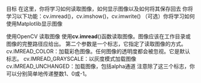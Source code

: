 目标
  在这里，你将学习如何读取图像，如何显示图像以及如何将其保存回去
  你将学习以下功能：cv.imread()，cv.imshow()，cv.imwrite()
  （可选）你将学习如何使用Matplotlib显示图像

使用OpenCV
读取图像
使用**cv.imread**()函数读取图像。图像应该在工作目录或图像的完整路径应给出。
第二个参数是一个标志，它指定了读取图像的方式。
  cv.IMREAD_COLOR：加载彩色图像。任何图像的透明度都会被忽视。它是默认标志。
  cv.IMREAD_GRAYSCALE：以灰度模式加载图像
  cv.IMREAD_UNCHANGED：加载图像，包括alpha通道
注意除了这三个标志，你可以分别简单地传递整数1、0或-1。
